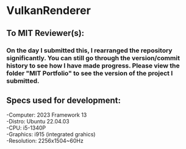 # VulkanRenderer

## To MIT Reviewer(s):  
### On the day I submitted this, I rearranged the repository significantly. You can still go through the version/commit history to see how I have made progress. Please view the folder "MIT Portfolio" to see the version of the project I submitted.  




## Specs used for development:  
  -Computer: 2023 Framework 13  
  -Distro: Ubuntu 22.04.03  
  -CPU: i5-1340P  
  -Graphics: i915 (integrated grahics)  
  -Resolution: 2256x1504~60Hz  
